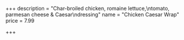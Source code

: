 +++
description = "Char-broiled chicken, romaine lettuce,\ntomato, parmesan cheese & Caesar\ndressing"
name = "Chicken Caesar Wrap"
price = 7.99

+++
